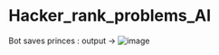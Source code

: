 # Hacker_rank_problems_AI
Bot saves princes : output -> ![image](https://github.com/naveenmk404/Hacker_rank_problems_AI/assets/136416909/1518109c-fd31-4d7b-ba85-0eae6eb98988)
